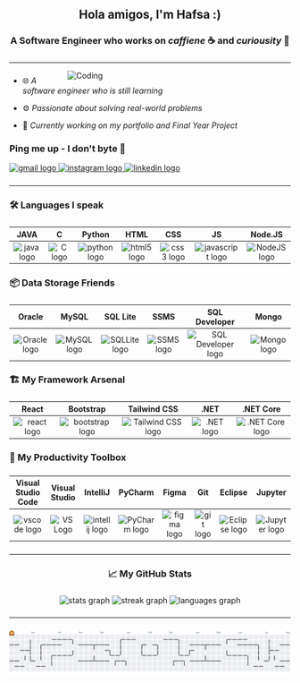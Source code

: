 <h2 align="center">Hola amigos, I'm Hafsa :)</h2>

###

<h3 align="center">A Software Engineer who works on <em>caffiene</em> ☕ and <em>curiousity</em> 🧐</h3>

###

<hr>

<img align="right" alt="Coding" width="400" src="https://media.giphy.com/media/v1.Y2lkPTc5MGI3NjExajJ3bG5odDFlNXoxZHN3YTM0MnA3bXlmcnRyc3l1aGlqZXkycXNndyZlcD12MV9naWZzX3NlYXJjaCZjdD1n/L1R1tvI9svkIWwpVYr/giphy.gif">

###
 
- 🌐 <i>A software engineer who is still learning </i>

- ⚙️ <i>Passionate about solving real-world problems</i>

- 🧠 <i>Currently working on my portfolio and Final Year Project </i>

###

<h3 align="left">Ping me up - I don't byte 📡</h3>

<div align="left">
  <a href="mailto:hafsalman0521@gmail.com"> <img src="https://img.shields.io/static/v1?message=Gmail&logo=gmail&label=&color=D14836&logoColor=white&labelColor=&style=for-the-badge" height="35" alt="gmail logo"/>
  </a>
  <a href="https://www.instagram.com/h.afsa.tml/" target="_blank">
    <img src="https://img.shields.io/static/v1?message=Instagram&logo=instagram&label=&color=E4405F&logoColor=white&labelColor=&style=for-the-badge" height="35" alt="instagram logo"/>
  </a>
  <a href="https://www.linkedin.com/in/hafsa-salman04/" target="_blank">
    <img src="https://img.shields.io/static/v1?message=LinkedIn&logo=linkedin&label=&color=0077B5&logoColor=white&labelColor=&style=for-the-badge" height="35" alt="linkedin logo"/>
  </a>
</div>

###

<hr>

###

<h3 align="left">🛠️ Languages I speak</h3>

###

| JAVA | C | Python | HTML | CSS | JS | Node.JS |
|:----------:|:----------:|:----------:|:----------:|:----------:|:----------:|:----------:|
| <img src="https://cdn.jsdelivr.net/gh/devicons/devicon/icons/java/java-original.svg" width="55" height="30" alt="java logo"  /> | <img src="https://cdn.jsdelivr.net/gh/devicons/devicon@latest/icons/c/c-original.svg" width="55" height="30" alt="C logo" /> | <img src="https://cdn.jsdelivr.net/gh/devicons/devicon/icons/python/python-original.svg" width="55" height="30" alt="python logo"  /> | <img src="https://cdn.jsdelivr.net/gh/devicons/devicon/icons/html5/html5-original.svg" width="55" height="30" alt="html5 logo"  /> | <img src="https://cdn.jsdelivr.net/gh/devicons/devicon/icons/css3/css3-original.svg" width="55" height="30" alt="css3 logo"  /> | <img src="https://cdn.jsdelivr.net/gh/devicons/devicon/icons/javascript/javascript-original.svg" width="55" height="30" alt="javascript logo"  /> | <img src="https://cdn.jsdelivr.net/gh/devicons/devicon@latest/icons/nodejs/nodejs-original.svg" width="55" height="30" alt="NodeJS logo"/> |

###

<h3 align="left">📦 Data Storage Friends</h3>

###

| Oracle | MySQL | SQL Lite | SSMS | SQL Developer | Mongo |
|:----------:|:----------:|:----------:|:----------:|:----------:|:----------:|
| <img src="https://cdn.jsdelivr.net/gh/devicons/devicon@latest/icons/oracle/oracle-original.svg" height="30" alt="Oracle logo"/> |<img src="https://cdn.jsdelivr.net/gh/devicons/devicon@latest/icons/mysql/mysql-original-wordmark.svg" height="30" alt="MySQL logo" /> |  <img src="https://cdn.jsdelivr.net/gh/devicons/devicon@latest/icons/sqlite/sqlite-original.svg" height="30" alt="SQLLite logo"/>| <img src="https://cdn.jsdelivr.net/gh/devicons/devicon@latest/icons/microsoftsqlserver/microsoftsqlserver-original.svg" height="30" alt="SSMS logo"/> | <img src="https://cdn.jsdelivr.net/gh/devicons/devicon@latest/icons/sqldeveloper/sqldeveloper-original.svg" width="55" height="30" alt="SQL Developer logo" /> | <img src="https://cdn.jsdelivr.net/gh/devicons/devicon@latest/icons/mongodb/mongodb-original.svg" width="55" height="30" alt="Mongo logo" /> |

###

<h3 align="left">🏗️ My Framework Arsenal</h3>

###

| React | Bootstrap | Tailwind CSS | .NET | .NET Core |
|:----------:|:----------:|:----------:|:----------:|:----------:|
| <img src="https://cdn.jsdelivr.net/gh/devicons/devicon/icons/react/react-original.svg" width="55" height="30" alt="react logo"  /> | <img src="https://cdn.jsdelivr.net/gh/devicons/devicon/icons/bootstrap/bootstrap-original.svg" width="55" height="30" alt="bootstrap logo"  /> | <img src="https://cdn.jsdelivr.net/gh/devicons/devicon@latest/icons/tailwindcss/tailwindcss-original.svg" width="55" height="30" alt="Tailwind CSS logo" /> | <img src="https://cdn.jsdelivr.net/gh/devicons/devicon@latest/icons/dot-net/dot-net-original.svg" width="55" height="30" alt=".NET logo"/> | <img src="https://cdn.jsdelivr.net/gh/devicons/devicon@latest/icons/dotnetcore/dotnetcore-original.svg" width="55" height="30" alt=".NET Core logo"/> |

###

<h3 align="left">🧠 My Productivity Toolbox</h3>

###

| Visual Studio Code | Visual Studio | IntelliJ | PyCharm | Figma | Git | Eclipse | Jupyter |
|:----------:|:----------:|:----------:|:----------:|:----------:|:----------:|:----------:|:----------:|
| <img src="https://cdn.jsdelivr.net/gh/devicons/devicon/icons/vscode/vscode-original.svg" height="30" alt="vscode logo" /> | <img src="https://cdn.jsdelivr.net/gh/devicons/devicon@latest/icons/visualstudio/visualstudio-original.svg" height="30" alt="VS Logo" /> | <img src="https://cdn.jsdelivr.net/gh/devicons/devicon/icons/intellij/intellij-original.svg" height="30" alt="intellij logo"/> | <img src="https://cdn.jsdelivr.net/gh/devicons/devicon@latest/icons/pycharm/pycharm-original.svg" height="30" alt="PyCharm logo"/> | <img src="https://cdn.jsdelivr.net/gh/devicons/devicon/icons/figma/figma-original.svg" width="55" height="30" alt="figma logo"  /> |  <img src="https://cdn.jsdelivr.net/gh/devicons/devicon/icons/git/git-original.svg" width="55" height="30" alt="git logo"  /> | <img src="https://cdn.jsdelivr.net/gh/devicons/devicon@latest/icons/eclipse/eclipse-original.svg" width="55" height="30" alt="Eclipse logo"/> | <img src="https://cdn.jsdelivr.net/gh/devicons/devicon@latest/icons/jupyter/jupyter-original-wordmark.svg" width="55" height="30" alt="Jupyter logo"/> |

###

<hr>

###

<h3 align="center">📈 My GitHub Stats</h3>

###

<div align="center">
  <img src="https://github-readme-stats.vercel.app/api?username=hafsalman&hide_title=false&hide_rank=false&show_icons=true&include_all_commits=true&count_private=true&disable_animations=false&theme=dracula&locale=en&hide_border=false" height="150" alt="stats graph"  />
  <img src="https://streak-stats.demolab.com?user=hafsalman&locale=en&mode=daily&theme=dracula&hide_border=false&border_radius=5" height="150" alt="streak graph"  />
  <img src="https://github-readme-stats.vercel.app/api/top-langs?username=hafsalman&locale=en&hide_title=false&layout=compact&card_width=320&langs_count=5&theme=dracula&hide_border=false" height="150" alt="languages graph"  />
</div>

###

<hr>

###

<picture>
  <source media="(prefers-color-scheme: dark)" srcset="https://raw.githubusercontent.com/hafsalman/hafsalman/output/pacman-contribution-graph-dark.svg">
  <img alt="pacman contribution graph" src="https://raw.githubusercontent.com/hafsalman/hafsalman/output/pacman-contribution-graph.svg">
</picture>
